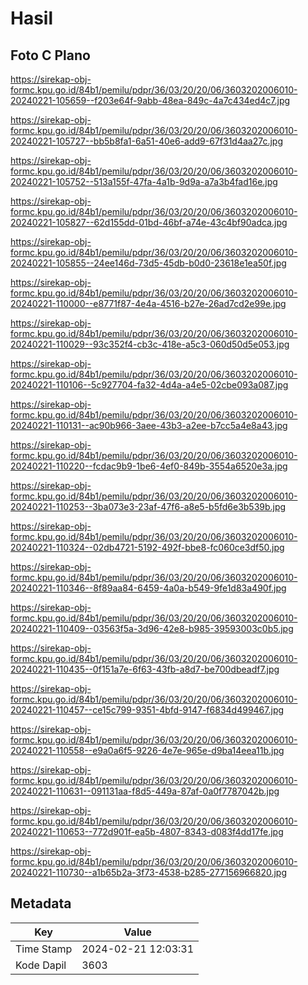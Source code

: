 # Hasil

## Foto C Plano

https://sirekap-obj-formc.kpu.go.id/84b1/pemilu/pdpr/36/03/20/20/06/3603202006010-20240221-105659--f203e64f-9abb-48ea-849c-4a7c434ed4c7.jpg

https://sirekap-obj-formc.kpu.go.id/84b1/pemilu/pdpr/36/03/20/20/06/3603202006010-20240221-105727--bb5b8fa1-6a51-40e6-add9-67f31d4aa27c.jpg

https://sirekap-obj-formc.kpu.go.id/84b1/pemilu/pdpr/36/03/20/20/06/3603202006010-20240221-105752--513a155f-47fa-4a1b-9d9a-a7a3b4fad16e.jpg

https://sirekap-obj-formc.kpu.go.id/84b1/pemilu/pdpr/36/03/20/20/06/3603202006010-20240221-105827--62d155dd-01bd-46bf-a74e-43c4bf90adca.jpg

https://sirekap-obj-formc.kpu.go.id/84b1/pemilu/pdpr/36/03/20/20/06/3603202006010-20240221-105855--24ee146d-73d5-45db-b0d0-23618e1ea50f.jpg

https://sirekap-obj-formc.kpu.go.id/84b1/pemilu/pdpr/36/03/20/20/06/3603202006010-20240221-110000--e8771f87-4e4a-4516-b27e-26ad7cd2e99e.jpg

https://sirekap-obj-formc.kpu.go.id/84b1/pemilu/pdpr/36/03/20/20/06/3603202006010-20240221-110029--93c352f4-cb3c-418e-a5c3-060d50d5e053.jpg

https://sirekap-obj-formc.kpu.go.id/84b1/pemilu/pdpr/36/03/20/20/06/3603202006010-20240221-110106--5c927704-fa32-4d4a-a4e5-02cbe093a087.jpg

https://sirekap-obj-formc.kpu.go.id/84b1/pemilu/pdpr/36/03/20/20/06/3603202006010-20240221-110131--ac90b966-3aee-43b3-a2ee-b7cc5a4e8a43.jpg

https://sirekap-obj-formc.kpu.go.id/84b1/pemilu/pdpr/36/03/20/20/06/3603202006010-20240221-110220--fcdac9b9-1be6-4ef0-849b-3554a6520e3a.jpg

https://sirekap-obj-formc.kpu.go.id/84b1/pemilu/pdpr/36/03/20/20/06/3603202006010-20240221-110253--3ba073e3-23af-47f6-a8e5-b5fd6e3b539b.jpg

https://sirekap-obj-formc.kpu.go.id/84b1/pemilu/pdpr/36/03/20/20/06/3603202006010-20240221-110324--02db4721-5192-492f-bbe8-fc060ce3df50.jpg

https://sirekap-obj-formc.kpu.go.id/84b1/pemilu/pdpr/36/03/20/20/06/3603202006010-20240221-110346--8f89aa84-6459-4a0a-b549-9fe1d83a490f.jpg

https://sirekap-obj-formc.kpu.go.id/84b1/pemilu/pdpr/36/03/20/20/06/3603202006010-20240221-110409--03563f5a-3d96-42e8-b985-39593003c0b5.jpg

https://sirekap-obj-formc.kpu.go.id/84b1/pemilu/pdpr/36/03/20/20/06/3603202006010-20240221-110435--0f151a7e-6f63-43fb-a8d7-be700dbeadf7.jpg

https://sirekap-obj-formc.kpu.go.id/84b1/pemilu/pdpr/36/03/20/20/06/3603202006010-20240221-110457--ce15c799-9351-4bfd-9147-f6834d499467.jpg

https://sirekap-obj-formc.kpu.go.id/84b1/pemilu/pdpr/36/03/20/20/06/3603202006010-20240221-110558--e9a0a6f5-9226-4e7e-965e-d9ba14eea11b.jpg

https://sirekap-obj-formc.kpu.go.id/84b1/pemilu/pdpr/36/03/20/20/06/3603202006010-20240221-110631--091131aa-f8d5-449a-87af-0a0f7787042b.jpg

https://sirekap-obj-formc.kpu.go.id/84b1/pemilu/pdpr/36/03/20/20/06/3603202006010-20240221-110653--772d901f-ea5b-4807-8343-d083f4dd17fe.jpg

https://sirekap-obj-formc.kpu.go.id/84b1/pemilu/pdpr/36/03/20/20/06/3603202006010-20240221-110730--a1b65b2a-3f73-4538-b285-277156966820.jpg


## Metadata

| Key        | Value               |
| ---------- | ------------------- |
| Time Stamp | 2024-02-21 12:03:31 |
| Kode Dapil | 3603                |



